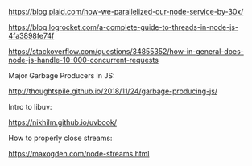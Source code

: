 https://blog.plaid.com/how-we-parallelized-our-node-service-by-30x/

https://blog.logrocket.com/a-complete-guide-to-threads-in-node-js-4fa3898fe74f

https://stackoverflow.com/questions/34855352/how-in-general-does-node-js-handle-10-000-concurrent-requests

Major Garbage Producers in JS:

http://thoughtspile.github.io/2018/11/24/garbage-producing-js/

Intro to libuv:

https://nikhilm.github.io/uvbook/

How to properly close streams:

https://maxogden.com/node-streams.html
